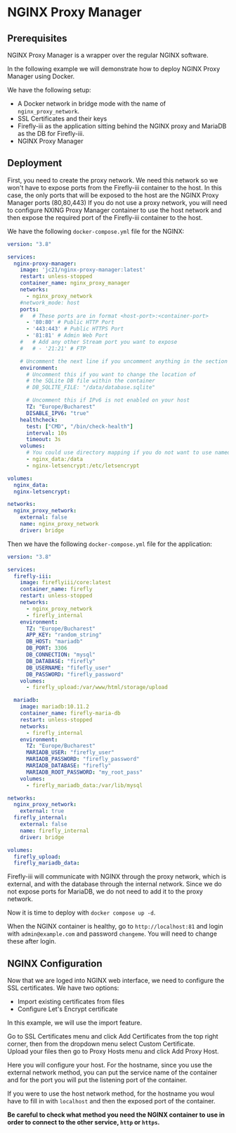 # NGINX Proxy Manager

## Prerequisites

NGINX Proxy Manager is a wrapper over the regular NGINX software.

In the following example we will demonstrate how to deploy NGINX Proxy Manager using Docker.

We have the following setup:

- A Docker network in bridge mode with the name of `nginx_proxy_network`.
- SSL Certificates and their keys
- Firefly-iii as the application sitting behind the NGINX proxy and MariaDB as the DB for Firefly-iii.
- NGINX Proxy Manager

## Deployment

First, you need to create the proxy network. We need this network so we won't have to expose ports from the Firefly-iii container to the host. In this case, the only ports that will be exposed to the host are the NGINX Proxy Manager ports (80,80,443)
If you do not use a proxy network, you will need to configure NXING Proxy Manager container to use the host network and then expose the required port of the Firefly-iii container to the host.

We have the following `docker-compose.yml` file for the NGINX:

```yml
version: "3.8"

services:
  nginx-proxy-manager:
    image: 'jc21/nginx-proxy-manager:latest'
    restart: unless-stopped
    container_name: nginx_proxy_manager
    networks:
      - nginx_proxy_network
    #network_mode: host
    ports:
    #   # These ports are in format <host-port>:<container-port>
      - '80:80' # Public HTTP Port
      - '443:443' # Public HTTPS Port
      - '81:81' # Admin Web Port
    #   # Add any other Stream port you want to expose
    #   # - '21:21' # FTP

    # Uncomment the next line if you uncomment anything in the section
    environment:
      # Uncomment this if you want to change the location of 
      # the SQLite DB file within the container
      # DB_SQLITE_FILE: "/data/database.sqlite"

      # Uncomment this if IPv6 is not enabled on your host
      TZ: "Europe/Bucharest"
      DISABLE_IPV6: "true"
    healthcheck:
      test: ["CMD", "/bin/check-health"]
      interval: 10s
      timeout: 3s
    volumes:
      # You could use directory mapping if you do not want to use named volumes
      - nginx_data:/data
      - nginx-letsencrypt:/etc/letsencrypt

volumes:
  nginx_data:
  nginx-letsencrypt:

networks:
  nginx_proxy_network:
    external: false
    name: nginx_proxy_network
    driver: bridge
```

Then we have the following `docker-compose.yml` file for the application:

```yml
version: "3.8"

services:
  firefly-iii:
    image: fireflyiii/core:latest
    container_name: firefly
    restart: unless-stopped
    networks:
      - nginx_proxy_network
      - firefly_internal
    environment:
      TZ: "Europe/Bucharest"
      APP_KEY: "random_string"
      DB_HOST: "mariadb"
      DB_PORT: 3306
      DB_CONNECTION: "mysql"
      DB_DATABASE: "firefly"
      DB_USERNAME: "fifefly_user"
      DB_PASSWORD: "firefly_password"
    volumes:
      - firefly_upload:/var/www/html/storage/upload

  mariadb:
    image: mariadb:10.11.2
    container_name: firefly-maria-db
    restart: unless-stopped
    networks:
      - firefly_internal
    environment:
      TZ: "Europe/Bucharest"
      MARIADB_USER: "firefly_user"
      MARIADB_PASSWORD: "firefly_password"
      MARIADB_DATABASE: "firefly"
      MARIADB_ROOT_PASSWORD: "my_root_pass"
    volumes:
      - firefly_mariadb_data:/var/lib/mysql

networks:
  nginx_proxy_network:
    external: true
  firefly_internal:
    external: false
    name: firefly_internal
    driver: bridge

volumes:
  firefly_upload:
  firefly_mariadb_data:
```

Firefly-iii will communicate with NGINX through the proxy network, which is external, and with the database through the internal network. Since we do not expose ports for MariaDB, we do not need to add it to the proxy network.

Now it is time to deploy with `docker compose up -d`.

When the NGINX container is healthy, go to `http://localhost:81` and login with `admin@example.com` and password `changeme`. You will need to change these after login.

## NGINX Configuration

Now that we are loged into NGINX web interface, we need to configure the SSL certificates. We have two options:

- Import existing certificates from files
- Configure Let's Encrypt certificate

In this example, we will use the import feature.

Go to SSL Certificates menu and click Add Certificates from the top right corner, then from the dropdown menu select Custom Certificate.  
Upload your files then go to Proxy Hosts menu and click Add Proxy Host.

Here you will configure your host. For the hostname, since you use the external network method, you can put the service name of the container and for the port you will put the listening port of the container.

If you were to use the host network method, for the hostname you woul have to fill in with `localhost` and then the exposed port of the container.

**Be careful to check what method you need the NGINX container to use in order to connect to the other service, `http` or `https`.**
